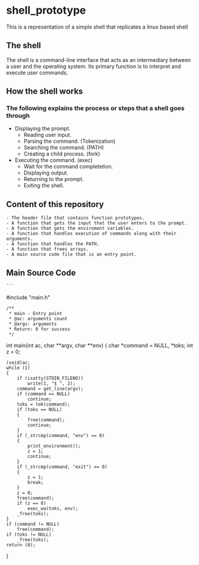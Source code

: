 # shell_prototype

This is a representation of a simple shell that replicates a linux based shell

## The shell

The shell is a command-line interface that acts as an intermediary between a user and the operating system. Its primary function is to interpret and execute user commands.

## How the shell works

### The following explains the process or steps that a shell goes through

- Displaying the prompt.
	- Reading user input.
	- Parsing the command. (Tokenization)
	- Searching the command. (PATH)
	- Creating a child process. (fork)
- Executing the command. (exec)
	- Wait for the command completetion.
	- Displaying output.
	- Returning to the prompt.
	- Exiting the shell.

## Content of this repository

	- The header file that contains function prototypes.
	- A function that gets the input that the user enters to the prompt.
	- A function that gets the enviroment variables.
	- A function that handles execution of commands along with their arguments.
	- A function that handles the PATH.
	- A function that frees arrays.
	- A main source code file that is an entry point.

## Main Source Code

	```
#include "main.h"

	/**
	 * main - Entry point
	 * @ac: arguments count
	 * @argv: arguments
	 * Return: 0 for success
	 */

int main(int ac, char **argv, char **env)
{
	char *command = NULL, *toks;
	int z = 0;

	(void)ac;
	while (1)
	{
		if (isatty(STDIN_FILENO))
			write(1, "$ ", 2);
		command = get_line(argv);
		if (command == NULL)
			continue;
		toks = tok(command);
		if (toks == NULL)
		{
			free(command);
			continue;
		}
		if (_strcmp(command, "env") == 0)
		{
			print_environment();
			z = 1;
			continue;
		}
		if (_strcmp(command, "exit") == 0)
		{
			z = 1;
			break;
		}
		z = 0;
		free(command);
		if (z == 0)
			exec_wa(toks, env);
		_free(toks);
	}
	if (command != NULL)
		free(command);
	if (toks != NULL)
		_free(toks);
	return (0);
}

```
